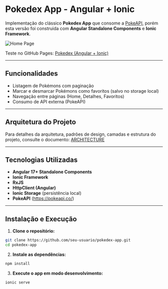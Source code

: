 
# Pokedex App - Angular + Ionic

Implementação do clássico **Pokedex App** que consome a [PokeAPI](https://pokeapi.co/), porém esta versão foi construida com **Angular Standalone Components** e **Ionic Framework**.

![Home Page](./src/assets/readme/showdown.gif)

Teste no GitHub Pages: [Pokedex (Angular + Ionic)](https://gustavoomart.github.io/ionic-angular-pokedex/)

---

## Funcionalidades

- Listagem de Pokémons com paginação
- Marcar e desmarcar Pokémons como favoritos (salvo no storage local)
- Navegação entre páginas (Home, Detalhes, Favoritos)
- Consumo de API externa (PokeAPI)

---

## Arquitetura do Projeto

Para detalhes da arquitetura, padrões de design, camadas e estrutura do projeto, consulte o documento: [ARCHITECTURE](./ARCHITECTURE.md)

---

## Tecnologias Utilizadas

- **Angular 17+ Standalone Components**
- **Ionic Framework**
- **RxJS**
- **HttpClient (Angular)**
- **Ionic Storage** (persistência local)
- **PokeAPI** (https://pokeapi.co/)

---

## Instalação e Execução

1. **Clone o repositório:**
```bash
git clone https://github.com/seu-usuario/pokedex-app.git
cd pokedex-app
```

2. **Instale as dependências:**
```bash
npm install
```

3. **Execute o app em modo desenvolvimento:**
```bash
ionic serve
```
